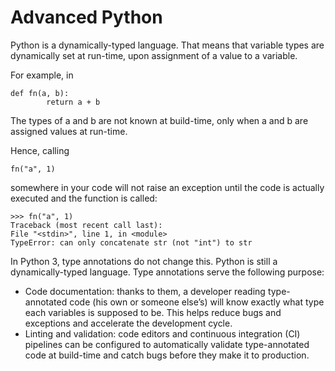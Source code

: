 # Advanced Python
Python is a dynamically-typed language. That means that variable types are dynamically set at run-time, upon assignment of a value to a variable.

For example, in

	def fn(a, b):
    		return a + b
The types of a and b are not known at build-time, only when a and b are assigned values at run-time.

Hence, calling

	fn("a", 1)
somewhere in your code will not raise an exception until the code is actually executed and the function is called:

	>>> fn("a", 1)
	Traceback (most recent call last):
  	File "<stdin>", line 1, in <module>
	TypeError: can only concatenate str (not "int") to str
In Python 3, type annotations do not change this. Python is still a dynamically-typed language. Type annotations serve the following purpose:

- Code documentation: thanks to them, a developer reading type-annotated code (his own or someone else’s) will know exactly what type each variables is supposed to be. This helps reduce bugs and exceptions and accelerate the development cycle.
- Linting and validation: code editors and continuous integration (CI) pipelines can be configured to automatically validate type-annotated code at build-time and catch bugs before they make it to production.

